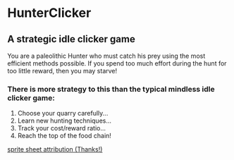 # HunterClicker
## A strategic idle clicker game

You are a paleolithic Hunter who must catch his prey using the most efficient methods possible.
If you spend too much effort during the hunt for too little reward, then you may starve!

### There is more strategy to this than the typical mindless idle clicker game:

1. Choose your quarry carefully...
2. Learn new hunting techniques...
3. Track your cost/reward ratio...
4. Reach the top of the food chain!

[sprite sheet attribution (Thanks!)](https://github.com/sparklinlabs/superpowers-asset-packs/tree/master/prehistoric-platformer)
